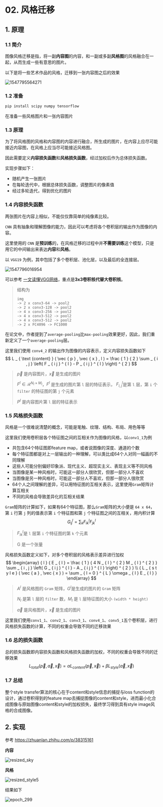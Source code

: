 # 02. 风格迁移

## 1. 原理

### 1.1 简介

图像风格迁移是指，将一副**内容图**的内容，和一副或多副**风格图**的风格融合在一起，从而生成一些有意思的图片。

以下是将一些艺术作品的风格，迁移到一张内容图之后的效果

![1547795564271](assets/1547795564271.png)

### 1.2 准备

```bash
pip install scipy numpy tensorflow
```

在准备一些风格图片和一张内容图片

### 1.3 原理

为了将风格图的风格和内容图的内容进行融合，所生成的图片，在内容上应尽可能接近内容图，在风格上应当尽可能接近风格图。

因此需要定义**内容损失函数**和**风格损失函数**，经过加权后作为总体损失函数。

实现步骤如下：

- 随机产生一张图片
- 在每轮迭代中，根据总体损失函数，调整图片的像素值
- 经过多轮迭代，得到优化的图片

### 1.4 内容损失函数

两张图片在内容上相似，不能仅仅靠简单的纯像素比较。

`CNN` 具有抽象和理解图像的能力，因此可以考虑将各个卷积层的输出作为图像的内容。

这里使用的 `CNN` 是**预训练**的，在风格迁移的过程中并**不需要训练**这个模型，只是用它的中间输出来表达**内容**和**风格**。

以 `VGG19` 为例，其中包括了多个卷积层、池化层，以及最后的全连接层。

![1547796016954](assets/1547796016954.png)

可以参考 [一文读懂VGG网络](https://zhuanlan.zhihu.com/p/41423739)，重点是**3x3卷积核代替大卷积核**。

> 结构为
>
> ```
> img
> -> 2 x conv3-64 -> pool2
> -> 2 x conv3-128 -> pool2
> -> 4 x conv3-256 -> pool2
> -> 4 x conv3-512 -> pool2
> -> 4 x conv3-512 -> pool2
> -> 2 x FC4096 -> FC1000
> ```

在论文中，作者提到了`average-pooling`比`max-pooling`效果更好，因此，我们重新定义了一个`average-pooling`层。

这里我们使用 `conv4_2` 的输出作为图像的内容表示，定义内容损失函数如下
$$
L _ { \text {content} } ( \vec { p } , \vec { x } , l ) = \frac { 1 } { 2 } \sum _ { i , j } \left( F _ { i j } ^ { l } - P _ { i j } ^ { l } \right) ^ { 2 }
$$

> $\vec p​$ 是内容图片，$\vec x​$ 是生成的图片
>
> $F^l \in \mathcal{R}^{N_l \times M_l}$，$F^l$ 是生成的图片第 `l` 层的特征表示， $F_{i,j}^l​$ 是第 `l` 层，第 `i` 个 `filter` 的特征图的第 `j` 个元素
>
> $P^l$ 是内容图片第 `l` 层的特征表示

### 1.5 风格损失函数

风格是一个很难说清楚的概念，可能是笔触、纹理、结构、布局、用色等等

这里我们使用卷积层各个特征图之间的互相关作为图像的风格，以`conv1_1`为例

- 共包含64个特征图即feature map，或者说图像的深度、通道的个数
- 每个特征图都是对上一层输出的一种理解，可以类比成64个人对同一幅画的不同理解
- 这些人可能分别偏好印象派、现代主义、超现实主义、表现主义等不同风格
- 当图像是某一种风格时，可能这一部分人很欣赏，但那一部分人不喜欢
- 当图像是另一种风格时，可能这一部分人不喜欢，但那一部分人很欣赏
- 64个人之间理解的差异，可以用特征图的互相关表示，这里使用`Gram`矩阵计算互相关
- 不同的风格会导致差异化的互相关结果

`Gram`矩阵的计算如下，如果有64个特征图，那么`Gram`矩阵的大小便是 `64 x 64`，第 `i` 行第 `j` 列的值表示第 `i` 个特征图和第 `j` 个特征图之间的互相关，用内积计算
$$
G _ { i j } ^ { l } = \sum _ { k } F _ { i k } ^ { l } F _ { j k } ^ { l }
$$

> $F_{ik}^l​$ 是 `l` 层第 `i` 个特征图的第 `k` 个元素
>
> G 是一个张量

风格损失函数定义如下，对多个卷积层的风格表示差异进行加权
$$
\begin{array} { l } { E _ { l } = \frac { 1 } { 4 N _ { l } ^ { 2 } M _ { l } ^ { 2 } } \sum _ { i , j } \left( G _ { i j } ^ { l } - A _ { i j } ^ { l } \right) ^ { 2 } } \\ { L _ { s t y l e } ( \vec { a } , \vec { x } ) = \sum _ { l = 0 } ^ { L } \omega _ { l } E _ { l } } \end{array}
$$

> $A^l$ 是风格图的 `Gram` 矩阵，$G^l​$ 是生成的图片的 `Gram` 矩阵
>
> $N_l$ 是第 `l` 层的 `filter` 数，$M_l$ 是 `l` 层特征图的大小 `(width * height)` 
>
> $\vec a​$ 是风格图片，$\vec x​$ 是生成的图片

这里我们使用`conv1_1`、`conv2_1`、`conv3_1`、`conv4_1`、`conv5_1`五个卷积层，进行风格损失函数的计算，不同的权重会导致不同的迁移效果

### 1.6 总的损失函数

总的损失函数即内容损失函数和风格损失函数的加权，不同的权重会导致不同的迁移效果
$$
L _ { t o t a l } ( \vec { p } , \vec { a } , \vec { x } ) = \alpha L _ { c o n t e n t } ( \vec { p } , \vec { x } ) + \beta L _ { s t y l e } ( \vec { a } , \vec { x } )
$$

### 1.7 总结

整个style transfer算法的核心在于content和style信息的捕捉与loss function的设计，通过卷积得到的feature map去捕捉图像的content和style，进而最小化合成图像与原始图像content和style的加权损失，最终学习得到具有style image风格的合成图像。

## 2. 实现

参考 https://zhuanlan.zhihu.com/p/38315161

**内容** 

![resized_sky](assets/resized_sky.jpg)

**风格** 

![resized_style5](assets/resized_style5.jpg)

结果如下

![epoch_299](assets/epoch_299.png)

